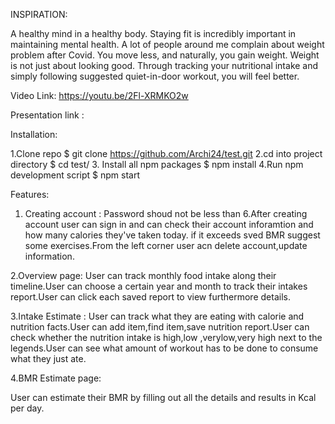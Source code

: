 INSPIRATION:

A healthy mind in a healthy body.
Staying fit is incredibly important in maintaining mental health.
A lot of people around me complain about weight problem after Covid.
You move less, and naturally, you gain weight.
Weight is not just about looking good. 
Through tracking your nutritional intake and simply following suggested quiet-in-door workout, you will feel better.


Video Link: https://youtu.be/2Fl-XRMKO2w

Presentation link : 


Installation:

1.Clone repo
$ git clone https://github.com/Archi24/test.git
2.cd into project directory
$ cd test/
3. Install all npm packages
$ npm install
4.Run npm development script
$ npm start

Features:
1. Creating account :
Password shoud not be less than 6.After creating account user can sign in and can check their account inforamtion and how many calories they've taken today.
if it exceeds sved BMR suggest some exercises.From the left corner user acn delete account,update information.

2.Overview page:
User can track monthly food intake along their timeline.User can choose a certain year and month to track their intakes report.User can click each saved report to view furthermore details.

3.Intake Estimate :
User can track what they are eating with calorie and nutrition facts.User can add item,find item,save nutrition report.User can check whether the nutrition intake is high,low ,verylow,very high next to the legends.User can see what amount of workout has to be done to consume what they just ate.


4.BMR Estimate page:

User can estimate their BMR by filling out all the details and results in Kcal per day.


